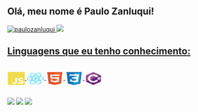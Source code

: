 ## Olá, meu nome é Paulo Zanluqui!
 <div>
  <a href="https://github.com/paulozanluqui" target="_blank">
</div>
 
 <img width="45%" src="https://github-readme-stats.vercel.app/api?username=paulozanluqui&count_private=true&include_all_commits=true&theme=chartreuse-dark&hide=contribs,prs" alt="paulozanluqui"/> 
<img width="34%" src="https://github-readme-stats.vercel.app/api/top-langs/?username=paulozanluqui&layout=compact&theme=chartreuse-dark"/>
 
 ## Linguagens que eu tenho conhecimento:
<div style="display: inline_block"><br>
  <img align="center" alt="Paulo-Js" height="30" width="40" src="https://raw.githubusercontent.com/devicons/devicon/master/icons/javascript/javascript-plain.svg">
  <img align="center" alt="Paulo-React" height="30" width="40" src="https://raw.githubusercontent.com/devicons/devicon/master/icons/react/react-original.svg">
  <img align="center" alt="Paulo-HTML" height="30" width="40" src="https://raw.githubusercontent.com/devicons/devicon/master/icons/html5/html5-original.svg">
  <img align="center" alt="Paulo-CSS" height="30" width="40" src="https://raw.githubusercontent.com/devicons/devicon/master/icons/css3/css3-original.svg">
  <img align="center" alt="Paulo-Csharp" height="30" width="40" src="https://raw.githubusercontent.com/devicons/devicon/master/icons/csharp/csharp-original.svg">
</div>
 
  ##
  
  <div>
  <a href = "mailto: paulozanluqui13@gmail.com"><img src="https://img.shields.io/badge/-Gmail-%23EA4335?style=for-the-badge&logo=gmail&logoColor=white" target="_blank"></a>
  <a href = "https://www.linkedin.com/in/paulo-zanluqui" target="_blank"><img src="https://img.shields.io/badge/-LinkedIn-%230077B5?style=for-the-badge&logo=linkedin&logoColor=white" target="_blank"></a>
  <a href="https://instagram.com/paulozanluqui" target="_blank"><img src="https://img.shields.io/badge/-Instagram-%23E4405F?style=for-the-badge&logo=instagram&logoColor=white" target="_blank"></a>
</div>
